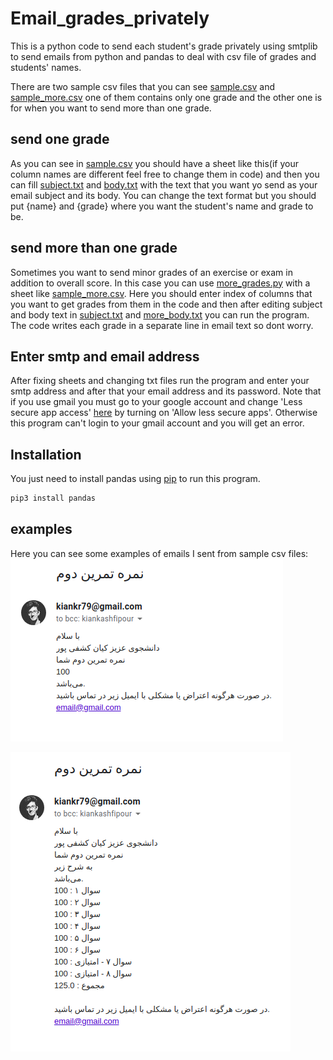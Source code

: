 # Email_grades_privately

This is a python code to send each student's grade privately using 
smtplib to send emails from python and pandas to deal with csv file
 of grades and students' names.

There are two sample csv files that you can see [sample.csv](sample.csv) and 
[sample_more.csv](sample_more.csv) one of them contains only one grade and the other one
is for when you want to send more than one grade.

## send one grade

 As you can see in [sample.csv](sample.csv) you should have a sheet like
 this(if your column names are different feel free to change them in code) and then 
 you can fill [subject.txt](subject.txt) and [body.txt](body.txt) with the text that 
 you want yo send as your email subject and its body. You can change the text format
 but you should put {name} and {grade} where you want the student's name and grade to be.
 
 ## send more than one grade
 
 Sometimes you want to send minor grades of an exercise or exam in addition to overall
 score. In this case you can use [more_grades.py](more_grades.py) with a sheet like 
 [sample_more.csv](sample_more.csv). Here you should enter index of columns that you
 want to get grades from them in the code and then after editing subject and body text in
 [subject.txt](subject.txt) and [more_body.txt](more_body.txt) you can run the program. 
 The code writes each grade in a separate line in email text so dont worry.
 
 ## Enter smtp and email address
 
 After fixing sheets and changing txt files run the program and enter your smtp address
 and after that your email address and its password.
 Note that if you use gmail you must go to your google account and change 
 'Less secure app access' [here](https://myaccount.google.com/lesssecureapps) by turning on 
 'Allow less secure apps'. Otherwise this program can't login to your gmail account and
 you will get an error.     
## Installation

You just need to install pandas using [pip](https://pip.pypa.io/en/stable/) to run this program.

```bash
pip3 install pandas
```

## examples
Here you can see some examples of emails I sent from sample csv files:
![example](example.png)     

![example](more_example.png) 